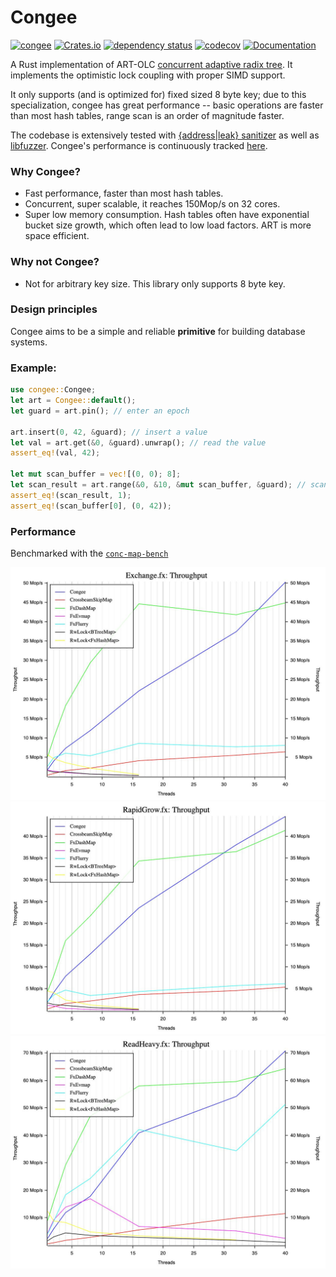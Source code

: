 # Congee 
[![congee](https://github.com/XiangpengHao/congee/actions/workflows/ci.yml/badge.svg)](https://github.com/XiangpengHao/congee/actions/workflows/ci.yml)
[![Crates.io](https://img.shields.io/crates/v/congee.svg)](
https://crates.io/crates/congee)
[![dependency status](https://deps.rs/repo/github/xiangpenghao/congee/status.svg)](https://deps.rs/crate/congee)
[![codecov](https://codecov.io/gh/XiangpengHao/congee/branch/main/graph/badge.svg?token=x0PSjQrqyR)](https://codecov.io/gh/XiangpengHao/congee)
[![Documentation](https://docs.rs/congee/badge.svg)](https://docs.rs/congee)

A Rust implementation of ART-OLC [concurrent adaptive radix tree](https://db.in.tum.de/~leis/papers/artsync.pdf).
It implements the optimistic lock coupling with proper SIMD support.

It only supports (and is optimized for) fixed sized 8 byte key;
due to this specialization, congee has great performance -- basic operations are faster than most hash tables, range scan is an order of magnitude faster.

The codebase is extensively tested with [{address|leak} sanitizer](https://doc.rust-lang.org/beta/unstable-book/compiler-flags/sanitizer.html) as well as [libfuzzer](https://llvm.org/docs/LibFuzzer.html).
Congee's performance is continuously tracked [here](https://xiangpenghao.github.io/congee/dev/bench/). 

### Why Congee?
- Fast performance, faster than most hash tables.
- Concurrent, super scalable, it reaches 150Mop/s on 32 cores.
- Super low memory consumption. Hash tables often have exponential bucket size growth, which often lead to low load factors. ART is more space efficient.


### Why not Congee?
- Not for arbitrary key size. This library only supports 8 byte key.


### Design principles
Congee aims to be a simple and reliable **primitive** for building database systems.


### Example:
```rust
use congee::Congee;
let art = Congee::default();
let guard = art.pin(); // enter an epoch

art.insert(0, 42, &guard); // insert a value
let val = art.get(&0, &guard).unwrap(); // read the value
assert_eq!(val, 42);

let mut scan_buffer = vec![(0, 0); 8];
let scan_result = art.range(&0, &10, &mut scan_buffer, &guard); // scan values
assert_eq!(scan_result, 1);
assert_eq!(scan_buffer[0], (0, 42));
```


### Performance
Benchmarked with the [`conc-map-bench`](https://github.com/xacrimon/conc-map-bench)

![Exchange](/doc/exchange.jpg)
![Rapid grow](/doc/rapid-grow.jpg)
![read-heavy](/doc/read-heavy.jpg)


